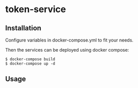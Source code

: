# token-service

## Installation

Configure variables in docker-compose.yml to fit your needs.

Then the services can be deployed using docker compose:

```
$ docker-compose build
$ docker-compose up -d
```

## Usage


